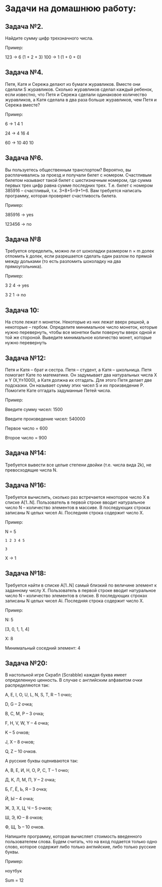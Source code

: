 # Задачи на домашнюю работу:

## Задача №2.

Найдите сумму цифр трехзначного числа.

Пример:

123 -> 6 (1 + 2 + 3)
100 -> 1 (1 + 0 + 0)

## Задача №4.

Петя, Катя и Сережа делают из бумаги журавликов. Вместе они сделали S журавликов.
Сколько журавликов сделал каждый ребенок, если известно, что Петя и Сережа сделали одинаковое
количество журавликов, а Катя сделала в два раза больше журавликов, чем Петя и Сережа вместе?

Пример:

6 -> 1  4  1

24 -> 4  16  4

60 -> 10  40  10

## Задача №6.

Вы пользуетесь общественным транспортом? Вероятно, вы расплачивались за проезд и получали билет с номером. 
Счастливым билетом называют такой билет с шестизначным номером, где сумма первых трех цифр равна сумме последних трех. 
Т.е. билет с номером 385916 – счастливый, т.к. 3+8+5=9+1+6. Вам требуется написать программу, которая проверяет счастливость билета.

Пример:

385916 -> yes

123456 -> no

## Задача №8

Требуется определить, можно ли от шоколадки размером n × m долек отломить k долек, если разрешается сделать один разлом по прямой между дольками (то есть разломить шоколадку на два прямоугольника).

Пример:

3 2 4 -> yes

3 2 1 -> no

## Задача 10:

На столе лежат n монеток. Некоторые из них лежат вверх решкой, а некоторые – гербом.
Определите минимальное число монеток, которые нужно перевернуть, чтобы все монетки были повернуты вверх одной
и той же стороной. Выведите минимальное количество монет, которые нужно перевернуть

## Задача №12:

Петя и Катя – брат и сестра. Петя – студент, а Катя – школьница. Петя помогает Кате по математике.
Он задумывает два натуральных числа X и Y (X,Y≤1000), а Катя должна их отгадать. Для этого Петя делает две подсказки.
Он называет сумму этих чисел S и их произведение P. Помогите Кате отгадать задуманные Петей числа.

Пример:

Введите сумму чисел: 1500

Введите произведение чисел: 540000

Первое число = 600

Второе число = 900

## Задача №14: 

Требуется вывести все целые степени двойки (т.е. числа вида 2k), не превосходящие числа N.

## Задача №16:

Требуется вычислить, сколько раз встречается некоторое число X в списке A[1..N].
Пользователь в первой строке вводит натуральное число N – количество элементов в массиве.
В последующих  строках записаны N целых чисел Ai. Последняя строка содержит число X.

Пример:

N = 5

    1 2 3 4 5
    
    3
    
X  -> 1

## Задача №18:

Требуется найти в списке A[1..N] самый близкий по величине элемент к заданному числу X.
Пользователь в первой строке вводит натуральное число N – количество элементов в списке.
В последующих  строках записаны N целых чисел Ai. Последняя строка содержит число X.

Пример:

N: 5

[3, 0, 1, 1, 4]

X: 8

Минимальный соседний элемент: 4

## Задача №20:

В настольной игре Скрабл (Scrabble) каждая буква имеет определенную ценность.
В случае с английским алфавитом очки распределяются так:

A, E, I, O, U, L, N, S, T, R – 1 очко;

D, G – 2 очка;

B, C, M, P – 3 очка;

F, H, V, W, Y – 4 очка;

K – 5 очков;

J, X – 8 очков;

Q, Z – 10 очков.

А русские буквы оцениваются так:

А, В, Е, И, Н, О, Р, С, Т – 1 очко;

Д, К, Л, М, П, У – 2 очка;

Б, Г, Ё, Ь, Я – 3 очка;

Й, Ы – 4 очка;

Ж, З, Х, Ц, Ч – 5 очков;

Ш, Э, Ю – 8 очков;

Ф, Щ, Ъ – 10 очков.

Напишите программу, которая вычисляет стоимость введенного пользователем слова. Будем считать,
что на вход подается только одно слово, которое содержит либо только английские, либо только русские буквы.

Пример:

ноутбук

Sum = 12
